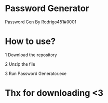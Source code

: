 # Password Generator

Password Gen By Rodrigo451#0001

# How to use?

1 Download the repository

2 Unzip the file

3 Run Password Generator.exe

# Thx for downloading <3
